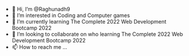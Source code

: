 - 👋 Hi, I’m @Raghunadh9
- 👀 I’m interested in Coding and Computer games
- 🌱 I’m currently learning The Complete 2022 Web Development Bootcamp 2022
- 💞️ I’m looking to collaborate on who learning The Complete 2022 Web Development Bootcamp 2022
- 📫 How to reach me ...

<!---
Raghunadh9/Raghunadh9 is a ✨ special ✨ repository because its `README.md` (this file) appears on your GitHub profile.
You can click the Preview link to take a look at your changes.
--->

